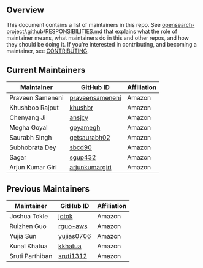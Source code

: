 ## Overview

This document contains a list of maintainers in this repo. See [opensearch-project/.github/RESPONSIBILITIES.md](https://github.com/opensearch-project/.github/blob/main/RESPONSIBILITIES.md#maintainer-responsibilities) that explains what the role of maintainer means, what maintainers do in this and other repos, and how they should be doing it. If you're interested in contributing, and becoming a maintainer, see [CONTRIBUTING](CONTRIBUTING.md).

## Current Maintainers

| Maintainer       | GitHub ID                                             | Affiliation |
|------------------|-------------------------------------------------------| ----------- |
| Praveen Sameneni | [praveensameneni](https://github.com/praveensameneni) | Amazon      |
| Khushboo Rajput  | [khushbr](https://github.com/khushbr)                 | Amazon      |
| Chenyang Ji      | [ansjcy](https://github.com/ansjcy)                   | Amazon      |
| Megha Goyal      | [goyamegh](https://github.com/goyamegh)               | Amazon      |
| Saurabh Singh    | [getsaurabh02](https://github.com/getsaurabh02)       | Amazon      |
| Subhobrata Dey   | [sbcd90](https://github.com/sbcd90)                   | Amazon      |
| Sagar            | [sgup432](https://github.com/sgup432)                 | Amazon      |
| Arjun Kumar Giri | [arjunkumargiri](https://github.com/arjunkumargiri)   | Amazon      |

## Previous Maintainers

| Maintainer      | GitHub ID                                   | Affiliation |
|-----------------|---------------------------------------------|-------------|
| Joshua Tokle    | [jotok](https://github.com/jotok)           | Amazon      |
| Ruizhen Guo     | [rguo-aws](https://github.com/rguo-aws)     | Amazon      |
| Yujia Sun       | [yujias0706](https://github.com/yujias0706) | Amazon      |
| Kunal Khatua    | [kkhatua](https://github.com/kkhatua)       | Amazon      |
| Sruti Parthiban | [sruti1312](https://github.com/sruti1312)   | Amazon      |
